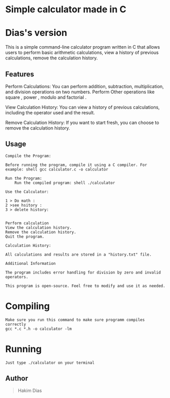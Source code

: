 # Simple calculator made in C
# Dias's version                                    
This is a simple command-line calculator program written in C that allows users to perform basic arithmetic calculations, view a history of previous calculations, remove the calculation history.
## Features

Perform Calculations: You can perform addition, subtraction, multiplication, and  division operations on two numbers.
Perform Other operations like square , power , modulo and factorial .

View Calculation History: You can view a history of previous calculations, including the operator used and the result.

Remove Calculation History: If you want to start fresh, you can choose to remove the calculation history.

## Usage

    Compile the Program:

    Before running the program, compile it using a C compiler. For example: shell gcc calculator.c -o calculator

    Run the Program:
        Run the compiled program: shell ./calculator

    Use the Calculator:

    1 > Do math :
    2 >see hsitory :
    3 > delete history:


    Perform calculation
    View the calculation history.
    Remove the calculation history.
    Quit the program.

    Calculation History:

    All calculations and results are stored in a "history.txt" file.

    Additional Information

    The program includes error handling for division by zero and invalid operators.

    This program is open-source. Feel free to modify and use it as needed.


   # Compiling 

    Make sure you run this command to make sure programm compiles correctly
    gcc *.c *.h -o calculator -lm


   # Running 

    Just type ./calculator on your terminal

## Author

 > Hakim
 > Dias

